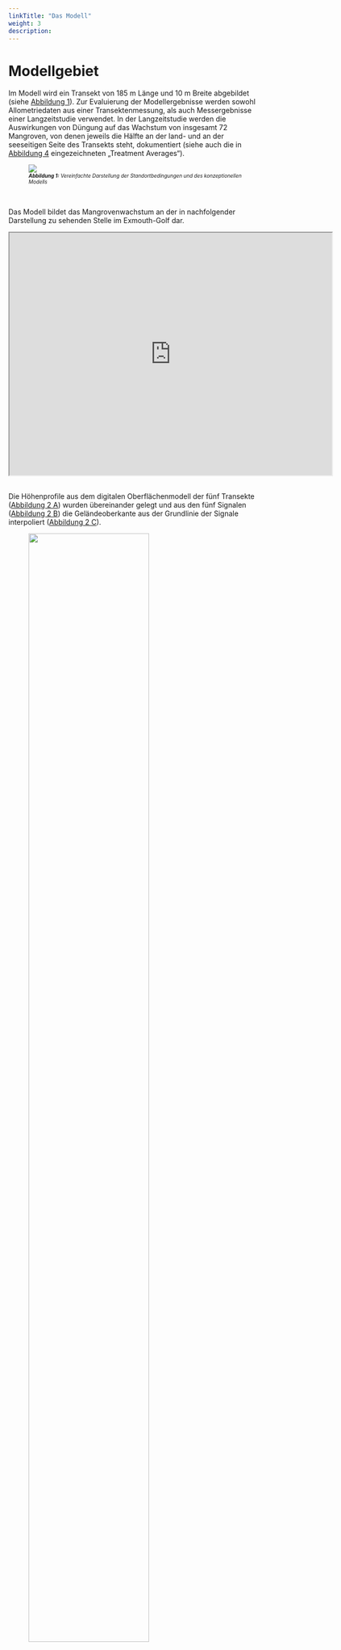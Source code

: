 ```yaml
---
linkTitle: "Das Modell"
weight: 3
description:
---
```


<head>
<style type="text/css">
<!--
#vis {
  border: 1px solid black;
}
#Rahmen {
        border-width: 0.1em; 
        border-style: solid;
        text-align:right;
}
-->
</style>
</head>





# Modellgebiet

Im Modell wird ein Transekt von 185 m Länge und 10 m Breite abgebildet (siehe <a href="/de/docs/beispielmodell_exmouth_gulf/ergebnisse/#Abbildung_1">Abbildung 1</a>).
Zur Evaluierung der Modellergebnisse werden sowohl Allometriedaten aus einer Transektenmessung, als auch Messergebnisse einer Langzeitstudie verwendet. In der Langzeitstudie werden die Auswirkungen von Düngung auf das Wachstum von insgesamt 72 Mangroven, von denen jeweils die Hälfte an der land- und an der seeseitigen Seite des Transekts steht, dokumentiert (siehe auch die in <a href="/de/docs/beispielmodell_exmouth_gulf/ergebnisse/#Abbildung_4">Abbildung 4</a> eingezeichneten &bdquo;Treatment Averages&ldquo;).

<figure>
<a name="Abbildung_1"></a>
<img src="/pictures/exmouth_gulf/Transect_Sketch.png">
<figcaption><font size = "1"><i><b>Abbildung 1:</b> Vereinfachte Darstellung der Standortbedingungen und des konzeptionellen Modells</i></font></figcaption>
</figure><br>

Das Modell bildet das Mangrovenwachstum an der in nachfolgender Darstellung zu sehenden Stelle im Exmouth-Golf dar.

<iframe src="https://www.google.com/maps/d/embed?mid=1EiX5yyZGJgVSu7pueUi5_jK160ndg0tG" width="640" height="480"></iframe>

<br>
<br>

Die Höhenprofile aus dem digitalen Oberflächenmodell der fünf Transekte (<a href="/de/docs/beispielmodell_exmouth_gulf/ergebnisse/#Abbildung_2">Abbildung 2 A</a>) wurden übereinander gelegt und aus den fünf Signalen (<a href="/de/docs/beispielmodell_exmouth_gulf/ergebnisse/#Abbildung_2">Abbildung 2 B</a>) die Geländeoberkante aus der Grundlinie der Signale interpoliert (<a href="/de/docs/beispielmodell_exmouth_gulf/ergebnisse/#Abbildung_2">Abbildung 2 C</a>).

<figure>
<a name="Abbildung_2"></a>
<img src="/pictures/exmouth_gulf/dem.png" style="width:75%">
<figcaption><font size = "1"><i><b>Abbildung 2:</b> Geländehöhen entland der Transekte</i></font></figcaption>
</figure><br>

# Modellierung

MARKER Formatierungsproblematik schwer zu beheben, da Vorschau aktuell gar nicht mehr funktioniert und lokal alles normal aussieht MARKER

## Modellvarianten

Das Mangrovenwachstum wurde mit Hilfe von drei verschiedenen Modellen simuliert (siehe auch <a href="/de/docs/beispielmodell_exmouth_gulf/ergebnisse/#Tabelle_1">Tabelle 1</a>). 

Im Modell &bdquo;<b>Model Without Feedback</b>&ldquo; werden die dynamischen Veränderungen der abiotischen Einflüsse (Gezeiten, Grundwasserneubildung und Salzgehalt des Meerwassers) über entsprechende Randbedingungen berücksichtigt. Der Einfluss der Pflanzenwasserentnahme auf den Salzgehalt des Porenwassers wurde nicht abgebildet.

Das Modell &bdquo;<b>Model Without Tide</b>&ldquo; berücksichtigt die Auswirkungen der Pflanzenwasserentnahme auf den Salzgehalt des Porenwassers und alle abiotischen Einflüsse des ersten Modells&nbsp;&ndash; mit Außnahme der Gezeiten.

Die dritte Modellvariante &bdquo;<b>Full Model</b>&ldquo; bildet schließlich sowohl die Dynamik der Gezeiten als auch die Kopplung der Pflanzenwasserentnahme und des Porenwassers ab.

Nachfolgende <a href="/de/docs/beispielmodell_exmouth_gulf/ergebnisse/#Tabelle_1">Tabelle 1</a> fasst die Spezifikationen der drei Modellvarianten zusammen.

<figure>
<figcaption align="top"><font size = "1"><i><b>Tabelle 1:</b> Modellvarianten</i></font></figcaption>
<a name="Tabelle_1"></a>
<table border="1" rules="all" width="100%">
 <tr>
  <td  width="27%" style="text-align: center; vertical-align: middle;" style="display:none;">
  </td>
  <td width="23%" style="text-align: center; vertical-align: middle;">
   Gezeiten
  </td>
  <td width="26%" style="text-align: center; vertical-align: middle;">
   Kopplung Pflanzenwasserhaushalt und Porenwasser
  </td>
  <td width="23%" style="text-align: center; vertical-align: middle;">
   Sonstige abiotische Faktoren
  </td>
 </tr>
 <tr>
  <td width="27%" style="text-align: center; vertical-align: middle;">
   Model Without Feedback
  </td>
  <td width="23%" style="text-align: center; vertical-align: middle;">
    <font color="green" size="5"> <b> &#10004; </b> </font>
  </td>
  <td width="26%" style="text-align: center; vertical-align: middle;">
    <font color="red" size="5"> <b> &#10008; </b> </font>
  </td>
  <td width="23%" style="text-align: center; vertical-align: middle;">
    <font color="green" size="5"> <b> &#10004; </b> </font>
  </td>
 </tr>
 <tr>
  <td width="27%" style="text-align: center; vertical-align: middle;">
   Model Without Tide
  </td>
  <td width="23%" style="text-align: center; vertical-align: middle;">
    <font color="red" size="5"> <b> &#10008; </b> </font>
  </td>
  <td width="26%" style="text-align: center; vertical-align: middle;">
    <font color="green" size="5"> <b> &#10004; </b> </font>
  </td>
  <td width="23%" style="text-align: center; vertical-align: middle;">
    <font color="green" size="5"> <b> &#10004; </b> </font>
 </tr>
 <tr>
  <td width="27%" style="text-align: center; vertical-align: middle;">
   Full Model
  </td>
  <td width="23%" style="text-align: center; vertical-align: middle;">
    <font color="green" size="5"> <b> &#10004; </b> </font>
  </td>
  <td width="26%" style="text-align: center; vertical-align: middle;">
    <font color="green" size="5"> <b> &#10004; </b> </font>
  </td>
  <td width="23%" style="text-align: center; vertical-align: middle;">
    <font color="green" size="5"> <b> &#10004; </b> </font>
  </td>
 </tr>
</table>
</figure>
<br>

## Diskretisierung 

### Grundwassermodell

Das Grundwassermodell bildet den Untergrund mit einem Gitter der Ausmaße 10&nbsp;m&nbsp;x&nbsp;230&nbsp;m&nbsp;x&nbsp;3&nbsp;m auf fünf FEM-Layern mit insgesamt 5880 Zellen ab. Nachfolgende <a href="/de/docs/beispielmodell_exmouth_gulf/ergebnisse/#Abbildung_2">Abbildung 2</a> zeigt die räumliche Diskretisierung aus seeseitiger Perspektive.

<figure>
<a name="Abbildung_2"></a>
<img src="/pictures/exmouth_gulf/dis.png">
<figcaption><font size = "1"><i><b>Abbildung 2:</b> Räumliche Diskretisierung des Grundwassermodells</i></font></figcaption>
</figure><p>

Die Mangroven entnehmen dem Untergrund Bodenwasser aus einer Tiefe von 40&nbsp;cm bis 80&nbsp;cm unter der Geländeoberkante. <a href="/de/docs/beispielmodell_exmouth_gulf/ergebnisse/#Abbildung_3">Abbildung 3</a> zeigt das Modellgebiet (Grau) und den Bereich der Wasserentnahme durch die Mangroven (Blau). Zu beachten ist die 50-fache Skalierung in Z-Richtung. 

<figure>
<a name="Abbildung_3"></a>
<img src="/pictures/exmouth_gulf/model_area_legend.png">
<figcaption><font size = "1"><i><b>Abbildung 3:</b> Bereich der Wasserentnahme durch Mangroven</i></font></figcaption>
</figure><p>

Zeitlich diskretisiert wird das Grundwassermodell mit einer Zeitschrittlänge von einer Stunde. Der Tidenhub als dynamische Randbedingung wird mit der Zeitreihe der Jahre 1991 bis 1993, die über die gesamte Modelllaufzeit immer wieder wiederholt wird, abgebildet.

### Baumwachstumsmodell

Da jede Mangrove als einzelnes Individuum abgebildet wird findet eine räumliche Diskretisierung im eigentlichen Sinne nicht statt. Zeitlich wird das Baumwachstumsmodell mit einer Zeitschrittlänge von einem halben Jahr (1&nbsp;a&nbsp;=&nbsp;365.25&nbsp;d) diskretisiert.

## Randbedingungen Grundwassermodell

Der Salzgehalt des Meerwassers wurde mit 50 g/kg festgelegt, das Bodenwasser am landseitigen Ende des Transsekts bekam eine Salinität von 70 g/kg zugewiesen. Durch die Transpiration der Mangroven erhöhen diese lokal den Salzgehalt im Porenwasser. Der Wasserstand wird in Form des hydrostatischen Drucks an der see- und landseitigen Kante des Modellgebiebts bestimmt. Zur Abbildung der Gezeiten wurde der seeseitige Wasserstand dabei als dynamische Randbedingung 1. Art in das Modell integriert. Als Datengrundlage dienen hier die Wasserstandsmessungen des Department of Transport der Government of Western Australia. Der landseitige Wasserstand wird über eine konstante Randbedingung 1. Art abgebildet. Die Evapotranspiration der Bäume wird durch Senken im Bereich der Wurzeln abgebildet (vgl. <a href="/de/docs/beispielmodell_exmouth_gulf/ergebnisse/#Abbildung_3">Abbildung 3</a>). Zufluss in Form von Niederschlag wird indirekt über den Salzgehalt am landseitigen Rand des Modellgebiets berücksichtigt. Die hier nicht erwähnten Modellränder werden alle als No-Flow-Randbedingungen definiert. Eine schematische Übersicht des Modellgebiets stellt auch <a href="/de/docs/beispielmodell_exmouth_gulf/ergebnisse/#Abbildung_1">Abbildung 1</a> dar.



<a name="Parametrisierung"></a>
## Parametrisierung

In den nachfolgenden Tabellen finden sich die Parametrisierungen des Untergrunds (<a href="/de/docs/beispielmodell_exmouth_gulf/ergebnisse/#Tabelle_2">Tabelle 2</a>) und der Mangroven (<a href="/de/docs/beispielmodell_exmouth_gulf/ergebnisse/#Tabelle_3">Tabelle 3</a>), globale Gewichtungsfaktoren (<a href="/de/docs/beispielmodell_exmouth_gulf/ergebnisse/#Tabelle_4">Tabelle 4</a>) sowie die Anfangswerte der Geoemtrieen der Mangrovensetzlinge (<a href="/de/docs/beispielmodell_exmouth_gulf/ergebnisse/#Tabelle_5">Tabelle 5</a>).

### Untergrund

<table>
<tablecaption align="top"><font size = "1"><i><b>Tabelle 2:</b> Parametrisierung des Untergrunds</i></font></tablecaption>
<a name="Tabelle_2"></a>
<thead>
<tr class="header">
<th style="text-align: left;">Symbol</th>
<th style="text-align: left;">Parametername</th>
<th style="text-align: left;">Wert</th>
</tr>
</thead>
<tbody>
<tr class="odd">
<td style="text-align: left;"><span class="math inline"><em>D</em><sub><em>m</em></sub></span></td>
<td style="text-align: left;">molekularer Diffusionskoeffizient</td>
<td style="text-align: left;">1 × 10<sup>-9</sup> m<sup>2</sup>/s</td>
</tr>
<tr class="even">
<td style="text-align: left;"><span class="math inline"><em>β</em><sub><em>T</em></sub></span></td>
<td style="text-align: left;">transversale Dispersivität</td>
<td style="text-align: left;">0.5 m</td>
</tr>
<tr class="odd">
<td style="text-align: left;"><span class="math inline"><em>β</em><sub><em>L</em></sub></span></td>
<td style="text-align: left;">longitudinale Dispersivität</td>
<td style="text-align: left;">1 m</td>
</tr>
<tr class="even">
<td style="text-align: left;"><span class="math inline"><em>ρ</em></span></td>
<td style="text-align: left;">Dichte von Wasser</td>
<td style="text-align: left;">1 × 10<sup>3</sup> kg/m<sup>3</sup></td>
</tr>
<tr class="odd">
<td style="text-align: left;"><span class="math inline"><em>μ</em></span></td>
<td style="text-align: left;">dynamische Viskosität</td>
<td style="text-align: left;">1 × 10<sup>-3</sup> Pas</td>
</tr>
<tr class="even">
<td style="text-align: left;"><span class="math inline"><em>κ</em></span></td>
<td style="text-align: left;">intrinsische Permeabilität</td>
<td style="text-align: left;">5 × 10<sup>-11</sup> m<sup>2</sup></td>
</tr>
<tr class="odd">
<td style="text-align: left;"><span class="math inline"><em>Φ</em></span></td>
<td style="text-align: left;">Porosität des Untergrunds</td>
<td style="text-align: left;"><span class="math inline">0.5</span></td>
</tr>
</tbody>
</table>

### Botanik

#### Wasserhaushalt der Mangroven

<table>
<tablecaption align="top"><font size = "1"><i><b>Tabelle 3:</b> Parametrisierung der biotischen Faktoren</i></font></tablecaption>
<a name="Tabelle_3"></a>
<thead>
<tr class="header">
<th width="10%" style="text-align: left;">Symbol</th>
<th width="40%" style="text-align: left;">Parametername</th>
<th width="25%" style="text-align: left;">Avicennia marina</th>
<th width="25%" style="text-align: left;">Rhizophora mangle </th>
</tr>
</thead>
<tbody>
<tr class="odd">
<td style="text-align: left;"><span class="math inline"><em>D</em><sub><em>m</em></sub></span></td>
<td style="text-align: left;">Wasserpotential der Mangroven</td>
<td style="text-align: left;">-8.15 × 10<sup>6</sup> kg/s<sup>2</sup>/m</td>
<td style="text-align: left;">-6.45 × 10<sup>6</sup> kg/s<sup>2</sup>/m</td>
</tr>
<tr class="even">
<td style="text-align: left;"><span class="math inline"><em>k</em><sub><em>f</em></sub></span></td>
<td style="text-align: left;">Xylem-Leitfähigkeit</td>
<td style="text-align: left;">1.04 × 10<sup>-10</sup> kg/s/m<sup>2</sup></td>
<td style="text-align: left;">3.12 × 10<sup>-10</sup> kg/s/m<sup>2</sup></td>
</tr>
<tr class="odd">
<td style="text-align: left;"><span class="math inline"><em>L</em><sub><em>p</em></sub> ⋅ <em>k</em><sub><em>g</em><em>e</em><em>o</em></sub></span></td>
<td style="text-align: left;">Feine Wurzelpermeabilität  ⋅  Skalierungsfaktor</td>
<td style="text-align: left;">1.32 × 10<sup>-11</sup> kg/s/m<sup>4</sup></td>
<td style="text-align: left;">1.32 × 10<sup>-11</sup> kg/s/m<sup>4</sup></td>
</tr>
<tr class="even">
<td style="text-align: left;"><span class="math inline"><em>k</em><sub><em>m</em></sub></span></td>
<td style="text-align: left;">Maintenance cost per biomass MARKER: Übersetzung</td>
<td style="text-align: left;">1.4 × 10<sup>-6</sup> kg/s/m<sup>3</sup></td>
<td style="text-align: left;">1.4 × 10<sup>-6</sup> kg/s/m<sup>3</sup></td>
</tr>
<tr class="odd">
<td style="text-align: left;"><span class="math inline"><em>k</em><sub><em>g</em><em>r</em><em>o</em><em>w</em><em>t</em><em>h</em></sub></span></td>
<td style="text-align: left;">Skalierungsfaktor der Wachstumsgeschwindigkeit</td>
<td style="text-align: left;">3.5 × 10<sup>-3</sup></td>
<td style="text-align: left;">3.5 × 10<sup>-3</sup></td>
</tr>
</tbody>
</table>

#### Globale Gewichtungsfaktoren

<table>
<tablecaption align="top"><font size = "1"><i><b>Tabelle 4:</b> Globale Gewichtungsfaktoren</i></font></tablecaption>
<a name="Tabelle_4"></a>
<thead>
<tr class="header">
<th width="10%" style="text-align: left;">Symbol</th>
<th width="40%" style="text-align: left;">Gewichtungsfaktor</th>
<th width="25%" style="text-align: left;">Avicennia marina</th>
<th width="25%" style="text-align: left;">Rhizophora mangle </th>
</tr>
</thead>
<tbody>
<tr class="odd">
<td style="text-align: left;"><span class="math inline"><em>C</em><sub><em>S</em></sub></span></td>
<td style="text-align: left;">Sonnenstrahlung</td>
<td style="text-align: left;">5 × 10<sup>-8</sup> kg/s/m<sup>2</sup></td>
<td style="text-align: left;">5 × 10<sup>-8</sup> kg/s/m<sup>2</sup></td>
</tr>
<tr class="even">
<td style="text-align: left;"><span class="math inline"><em>σ</em></span></td>
<td style="text-align: left;">erste Steigung der Sigmoidfunktion</td>
<td style="text-align: left;">1.5 × 10<sup>-2</sup> </td>
<td style="text-align: left;">1.5 × 10<sup>-2</sup> </td>
</tr>
<tr class="odd">
<td style="text-align: left;"><span class="math inline"><em>σ</em><sub><em>h</em></sub></span></td>
<td style="text-align: left;">zweite Steigung der Sigmoidfunktion</td>
<td style="text-align: left;">5 × 10<sup>-2</td>
<td style="text-align: left;">5 × 10<sup>-2</td>
</tr>
<tr class="even">
<td style="text-align: left;"><span class="math inline"><em>ω</em><sub><em>h</em></sub></span></td>
<td style="text-align: left;">Skalierungsfaktor für Baumhöhenwachstum</td>
<td style="text-align: left;">0.12</td>
<td style="text-align: left;">0.12</td>
</tr>
</tr>
</tbody>
</table>

#### Anfangswerte der geometrischen Kennwerte für Mangrovensetzlinge

<table>
<tablecaption align="top"><font size = "1"><i><b>Tabelle 5:</b> Anfangswerte der geometischen Kennwerte der Mangrovensetzlinge</i></font></tablecaption>
<a name="Tabelle_5"></a>
<thead>
<tr class="header">
<th width="10%" style="text-align: left;">Symbol</th>
<th width="40%" style="text-align: left;">Geometrische Abmessung</th>
<th width="25%" style="text-align: left;">Avicennia marina</th>
<th width="25%" style="text-align: left;">Rhizophora mangle </th>
</tr>
</thead>
<tbody>
<tr class="odd">
<td style="text-align: left;"><span class="math inline"><em>r</em><sub><em>R</em></sub></span></td>
<td style="text-align: left;">Wurzelradius</td>
<td style="text-align: left;">0.25 m</td>
<td style="text-align: left;">0.25 m</td>
</tr>
<tr class="even">
<td style="text-align: left;"><span class="math inline"><em>r</em><sub><em>C</em></sub></span></td>
<td style="text-align: left;">Kronenradius</td>
<td style="text-align: left;">0.3 m</td>
<td style="text-align: left;">0.3 m</td>
</tr>
<tr class="odd">
<td style="text-align: left;"><span class="math inline"><em>r</em><sub><em>S</em></sub></span></td>
<td style="text-align: left;">Stammradius</td>
<td style="text-align: left;">0.01 m</td>
<td style="text-align: left;">0.01 m</td>
</tr>
<tr class="even">
<td style="text-align: left;"><span class="math inline"><em>h</em><sub><em>S</em></sub></span></td>
<td style="text-align: left;">Stammhöhe</td>
<td style="text-align: left;">0.015 m</td>
<td style="text-align: left;">0.015 m</td>
</tr>
</tbody>
</table>


<!--english version

<table>
<thead>
<tr class="header">
<th style="text-align: left;">Symbol</th>
<th style="text-align: left;">Species parameter</th>
<th style="text-align: left;">Value</th>
</tr>
</thead>
<tbody>
<tr class="odd">
<td style="text-align: left;"><span class="math inline"><em>D</em><sub><em>m</em></sub></span></td>
<td style="text-align: left;">Leaf water potential</td>
<td style="text-align: left;">8.15 × 10<sup>6</sup> kg/s<sup>2</sup>/m</td>
</tr>
<tr class="even">
<td style="text-align: left;"><span class="math inline"><em>k</em><sub><em>f</em></sub></span></td>
<td style="text-align: left;">Xylem conductivity</td>
<td style="text-align: left;">1.04e-10 kg/s/m<sup>2</sup></td>
</tr>
<tr class="odd">
<td style="text-align: left;"><span class="math inline"><em>L</em><sub><em>p</em></sub> ⋅ <em>k</em><sub><em>g</em><em>e</em><em>o</em></sub></span></td>
<td style="text-align: left;">Fine root permeability <span class="math inline">⋅</span> scaling factor</td>
<td style="text-align: left;">1.32e-11 kg/s/m<sup>4</sup></td>
</tr>
<tr class="even">
<td style="text-align: left;"><span class="math inline"><em>k</em><sub><em>m</em></sub></span></td>
<td style="text-align: left;">Maintenance cost per biomass</td>
<td style="text-align: left;">1.4e-6 kg/s/m<sup>3</sup></td>
</tr>
<tr class="odd">
<td style="text-align: left;"><span class="math inline"><em>k</em><sub><em>g</em><em>r</em><em>o</em><em>w</em><em>t</em><em>h</em></sub></span></td>
<td style="text-align: left;">Growth speed scaling</td>
<td style="text-align: left;">2.5e-3</td>
</tr>
<tr class="even">
<td style="text-align: left;"></td>
<td style="text-align: left;"></td>
<td style="text-align: left;"></td>
</tr>
<tr class="odd">
<td style="text-align: left;">Symbol</td>
<td style="text-align: left;">Global weighting factor</td>
<td style="text-align: left;">Value</td>
</tr>
<tr class="even">
<td style="text-align: left;"><span class="math inline"><em>C</em><sub><em>S</em></sub></span></td>
<td style="text-align: left;">Solar resource inputs</td>
<td style="text-align: left;">5e-8 kg/s/m<sup>2</sup></td>
</tr>
<tr class="odd">
<td style="text-align: left;"><span class="math inline"><em>σ</em></span></td>
<td style="text-align: left;">First sigmoidal slope</td>
<td style="text-align: left;">1.5e-2</td>
</tr>
<tr class="even">
<td style="text-align: left;"><span class="math inline"><em>σ</em><sub><em>h</em></sub></span></td>
<td style="text-align: left;">Second sigmoidal slope</td>
<td style="text-align: left;">5e-2</td>
</tr>
<tr class="odd">
<td style="text-align: left;"><span class="math inline"><em>ω</em><sub><em>h</em></sub></span></td>
<td style="text-align: left;">Heigth growth scaling factor</td>
<td style="text-align: left;">0.5</td>
</tr>
<tr class="even">
<td style="text-align: left;"></td>
<td style="text-align: left;"></td>
<td style="text-align: left;"></td>
</tr>
<tr class="odd">
<td style="text-align: left;">Symbol</td>
<td style="text-align: left;">Geometric measure</td>
<td style="text-align: left;">Value</td>
</tr>
<tr class="even">
<td style="text-align: left;"><span class="math inline"><em>r</em><sub><em>R</em></sub></span></td>
<td style="text-align: left;">Root radius</td>
<td style="text-align: left;">0.26 m</td>
</tr>
<tr class="odd">
<td style="text-align: left;"><span class="math inline"><em>r</em><sub><em>C</em></sub></span></td>
<td style="text-align: left;">Crown radius</td>
<td style="text-align: left;">0.2 m</td>
</tr>
<tr class="even">
<td style="text-align: left;"><span class="math inline"><em>r</em><sub><em>S</em></sub></span></td>
<td style="text-align: left;">Stem radius</td>
<td style="text-align: left;">0.005 m</td>
</tr>
<tr class="odd">
<td style="text-align: left;"><span class="math inline"><em>h</em><sub><em>R</em></sub></span></td>
<td style="text-align: left;">Root depth</td>
<td style="text-align: left;">0.004 m</td>
</tr>
<tr class="even">
<td style="text-align: left;"><span class="math inline"><em>h</em><sub><em>C</em></sub></span></td>
<td style="text-align: left;">Crown depth</td>
<td style="text-align: left;">0.004 m</td>
</tr>
<tr class="odd">
<td style="text-align: left;"><span class="math inline"><em>h</em><sub><em>S</em></sub></span></td>
<td style="text-align: left;">Stem heigth</td>
<td style="text-align: left;">0.015 m</td>
</tr>
</tbody>
</table>

-->

# Ressourcenkonkurrenz

Um die Mangroven im Modellgebiet abzubilden, bedarf es der Herstellung einer stabilen Population, also dem Erreichen von quasi-stationären Verhältnissen. Hierzu werden zunächst 30 Mangroven zufällig im Modellgebiet als Setzlinge positioniert. In jedem Zeitschritt (Länge: halbes Jahr) kommen nun 30 neue Mangroven hinzu, die ebenfalls zufällig im Modellgebiet positioniert werden. Aufgrund des wettbewerbsbasierten Baumwachstumsmodells sterben diese neuen Mangroven mehr oder weniger schnell wieder ab. So ist die Wahrscheinlichkeit, dass eine junge Mangrove im Einzugsgebiet einer bereits älteren sehr schnell wieder stirbt sehr hoch. Ursächlich hierfür ist die überirdische Konkurenz betreffend vor allem das fehlende Sonnenlicht. Durch die Aufkonzentrierung des Salzgehalts, bedingt durch die Entnahme von Frischwasser der anderen Mangroven, entstehen im Porenwasser Salzfahnen. Diese sorgen für schlechtere Wachstumsbedingungen der sich im Abstrom befindenden (jungen) Mangroven. Unterschiedliche Mangrovenarten haben eine jeweils höhere oder niedrigere Toleranz gegenüber hohen Salzkonzentrationen. In dieser Arbeit wurden in diesem Zusammenhang die beiden Arten Avicennia marina (&bdquo;<a href="https://www.biologie-seite.de/Biologie/Avicennia_marina">graue Mangrove</a>&ldquo;) und Rhizophora mangle (&bdquo;<a href="https://www.biologie-seite.de/Biologie/Rote_Mangrove">rote Mangrove</a>&ldquo;) genauer betrachtet.


# Ergebnisse

In dieser Arbeit wurden mit Hilfe des MANGA-Modells zwei Prozesse genauer betrachtet. Zum einen sollte die Entwicklung der typischen Strukturen in Mangrovenwäldern abgebildet werden, zum anderen sollte das Wachstumsverhalten der beiden Mangrovenarten unter verschiedenen Umweltbedingungen Untersucht werden. Im nachfolgenden werden die Ergebnisse des Projekts kurz zusammengefasst.

## Waldstruktur

Nachfolgende Visualisierung zeigt die dynamische Entwicklung der Mangrovenpopulation im Modellgebiet und die Entwicklung der Biomasse. Gut nachvollziehbar ist hier bereits in den ersten 100 Zeitschritten die immer stabiler werdende Mangrovenpopulation. Es bilden sich relativ schnell Bereiche über die X-Länge des Transsekts aus, in denen große und somit Mangroven die sehr alt werden wachsen, und solche, in denen junge Mangroven schnell wieder sterben. Dadurch, dass in jedem Zeitschritt 30 neue Mangroven als Setzlinge in das Modell hinzukommen und die Nährstoffkonkurenz anfangs sehr gering ist, wächst die Biomasse im Modell zunächst sehr stark an. Mit steigender Anzahl an Mangroven im Modellgebiet wird die Konkurenz zwischen den einzelnen Bäumen immer größer. Nach dem globalen Maximum der Biomasse fällt diese durch für einige Mangroven immer schlechter werdende Nährstoffbedingungen zunächst wieder leicht ab. Nach einer gewissen Zeit stellt sich dann ein quasi-stationärer Zustand der Mangrovenpopulation ein. 


<figure id="vis">
<a name="Visualisierung_1"></a>
<form oninput="x.value=parseInt(a.value)" id="slider" >
<script type="text/javascript">
 /*<![CDATA[*/
  document.getElementById("slider").addEventListener("input", aktualisiere);
   function aktualisiere() {
	  var TS = (document.querySelector("output[name=x]")) ;
	  var a = '/pictures/exmouth_gulf/TS/ts_'+TS.value+'.png' ;
          document.getElementById("abb").setAttribute('src', a) ;
}
/*]]>*/
</script>
<img src='/pictures/exmouth_gulf/TS/ts_0.png' id="abb">
</br>
</br>
<p align="left">
<font size = "6">&nbsp;  Zeitschritt:&nbsp;&nbsp;&nbsp;&nbsp; </font>
  <input type="range" id="a" min="0" max="1650" step="50"> &nbsp;
<font size = "6">  <output name="x" for="a">0</output> </font>&nbsp;&nbsp;
</p>
</figure>
<figcaption><font size = "1"><i><b>Visualisierung 1:</b> Dynamische Entwicklung der Mangrovenpopulation über die Modellierungszeit</i></font></figcaption>
<p>


Im nachfolgenden Video wurde das Modellgebiet in zehn Sektoren unterteilt. Dargestellt wird die dynamische Entwicklung der Mangrovenpopulation und der Salzkonzentration im Bodenwasser sowie die Biomasse der Mangroven in den einzelnen Sektoren. Im Vergleich zur vorhergehenden Visualisierung ist in diesem Video eine Hauptursache der Ausbildung der typischen Waldstruktur zu erkennen, nämlich die Aufkonzentrierung des Salzgehalts im Bodenwasser durch Transpirationsprozesse der Mangroven im mittleren Modellbereich. Die hohe Korrelation zwischen Salzkonzentration und Biomasse in den einzelnen Sektoren ist bereits ab einer Modelllaufzeit von 40 Jahren zu erkennen. Bereits ab 100 Jahren ist die sich ausbildende, für Mangrovenwälder typische, Struktur erkennbar.

<br>

<figure>
<iframe src="https://player.vimeo.com/video/481362688" width="640" height="360" frameborder="1" allow="autoplay; fullscreen" allowfullscreen></iframe>
<figcaption><font size = "1"><i><b>Video 1:</b> Dynamische Entwicklung der Mangrovenpopulation und Salzkonzentration im Bodenwasser über die Modellierungszeit</i></font></figcaption>
</figure>

<br>

Die Ergebnisse des &bdquo;<b>Full Models</b>&ldquo; stimmen mit den gemessenen Felddaten qualitativ überein (<a href="/de/docs/beispielmodell_exmouth_gulf/ergebnisse/#Abbildung_4">Abbildung 4</a>). Dies trifft sowohl auf das Baumhöhenprofil (<a href="/de/docs/beispielmodell_exmouth_gulf/ergebnisse/#Abbildung_4">Abbildung 4 A</a>) als auch auf das Profil des Salzgehalts des Porenwassers (<a href="/de/docs/beispielmodell_exmouth_gulf/ergebnisse/#Abbildung_4">Abbildung 4 B</a>) in dem untersuchten Transekt zu. Insbesondere die Variation des Porenwassersalzgehalts konnte gut abgebildet werden (<a href="/de/docs/beispielmodell_exmouth_gulf/ergebnisse/#Abbildung_4">Abbildung 4 A</a>). Das Bestimmtheitsmaß der Bravais-Pearson-Korellation beträgt für die Baumhöhe R²&nbsp;=&nbsp;0,64 und für die Salinität des Porenwassers R²&nbsp;=&nbsp;0,88. Ein Vergleich der Ergebnisse des &bdquo;<b>Full Models</b>&ldquo; mit den Ergebnissen der beiden Modellvarianten &bdquo;<b>Model Without Feedback</b>&ldquo; und &bdquo;<b>Model Without Tide</b>&ldquo; zeigt eine deutlich schlechtere Wiedergabe der gemessenen Felddaten durch die beiden einfacheren Modelle (<a href="/de/docs/beispielmodell_exmouth_gulf/ergebnisse/#Abbildung_4">Abbildung 4 C und 4 D</a>). 

<figure>
<a name="Abbildung_4"></a>
<img src="/pictures/exmouth_gulf/Figure_3.png">
<figcaption><font size = "1"><i><b>Abbildung 4:</b> Simulierte und gemessene Baumhöhen des Mangrovenbestands und Porenwassersalinität</i></font></figcaption>
</figure><p>

Die in der <a href="/de/docs/beispielmodell_exmouth_gulf/ergebnisse/#Abbildung_4">Abbildung 4</a> eingezeichneten &bdquo;Treatment Averages&ldquo; sind zwei Bereiche, in denen schon seit längerer Zeit die dort wachsenden Mangroven genauer untersucht werden. Ein Vergleich der Ergebnisse dieser Beobachtungen mit den Ergebnissen der Modellierung zeigt ebenfalls eine hohe Übereinstimmung.

Um die Auswirkungen der Berücksichtung der zeitlichen Dynamik der Gezeiten und der Pflanzenwasserentnahme auf den Salzgehalt im Porenwasser zu untersuchen, wurde diese mit folgender Formel normiert:

<figure>
<div align="center">
<img src="/pictures/exmouth_gulf/formel.png" width="50%">
</div>
</figure><p>

Diese relativen Auswirkungen sind in nachfolgender <a href="/de/docs/beispielmodell_exmouth_gulf/ergebnisse/#Abbildung_5">Abbildung 5</a> für die Baumhöhe und den Porenwassersalzgehalt abgebildet. Ein Wert von Null würde bedeuten, dass sich die Ergebnisse zwischen Full Model und dem jeweiligen vereinfachtem Modelltyp nicht unterscheiden. Je größer der Wert wird, umso höher ist die Abweichung.

<figure>
<a name="Abbildung_5"></a>
<img src="/pictures/exmouth_gulf/Figure_3_2.png">
<figcaption><font size = "1"><i><b>Abbildung 5:</b> Relative Auswirkung der Nichtberücksichtigung des Tidenhubs ("Model Wihtout Tide") und der Pflanzenwasserentnahme ("Model Without Feedback")</i></font></figcaption>
</figure><p>

Aufgrund der größeren Auswirkungen des Tidenhubs im seenahen Bereich kann das Modell &bdquo;<b>Without Tide</b>&ldquo; sowohl die Bäumhöhen als auch den Porenwassersalzgehalt hier nur mit relativ großer Abweichung im Vergleich zum &bdquo;<b>Full Model</b>&ldquo; abbilden. Je weiter man sich aber in Richtung Festland bewegt, desto geringer werden die Wasserstandsschwankungen aufgrund der Gezeiten. Die Baumhöhen und Salzgehalte können in diesem Bereich (x > 75 m) mit geringeren relativen Abweichungen zum &bdquo;<b>Full Model</b>&ldquo; abgebildet werden.

Das Modell &bdquo;<b>Without Feedback</b>&ldquo; hat insbesondere im mittleren bis landseitigem Bereich (60 m < x < 165 m) des Transsekts Probleme, die Wachstumshöhe der Mangroven so abzubilden, wie es das &bdquo;<b>Full Model</b>&ldquo; macht. 

## Speziendominanz

Im vorangegangenem Abschnitt wurde gezeigt, dass MANGA mit der Berücksichtigung von Salzkonzentration im Bodenwasser und des Tidenhubs in der Lage ist, die für Mangrovenwälder typischen Waldstrukturen abzubilden. Mit Hilfe der umfangreichen Parametrisierungsmöglichkeiten des Baumwachstumsmodells (siehe hierzu auch den Abschnitt <a href="/de/docs/beispielmodell_exmouth_gulf/ergebnisse/#Parametrisierung">Parametrisierung</a>) kann mit MANGA auch das Wachstum einzelner bestimmter Individuenarten untersucht werden. Verschiedene Mangrovenarten zum Beispiel weisen verschiedene Toleranzen gegenüber zu hohen Salzgehalten auf. In diesem Projekt wurde das Wachstumsverhalten der beiden Arten Avicennia marina (&bdquo;<a href="https://www.biologie-seite.de/Biologie/Avicennia_marina">graue Mangrove</a>&ldquo;) und Rhizophora mangle (&bdquo;<a href="https://www.biologie-seite.de/Biologie/Rote_Mangrove">rote Mangrove</a>&ldquo;) genauer betrachtet.

<a href="/de/docs/beispielmodell_exmouth_gulf/ergebnisse/#Abbildung_6">Abbildung 6</a> zeigt die Speziendominanz dieser beiden Mangrovenarten bei unterschiedlichen Salzkonzentration (siehe <a href="/de/docs/beispielmodell_exmouth_gulf/ergebnisse/#Tabelle_6">Tabelle 6</a>) im Bodenwasser. Die verschiedenen in der Abbildung dargestellten Setups unterscheiden sich nur hinsichtlich der Randbedingungen der seeseitigen und landseitigen Salzkonzentrationen des Bodenwassers. Für die Betrachtung der Speziendominanz im Modellgebiet wir die Speziendominanz d eingeführt und wie folgt definiert:

<figure style="width:75%">
<div align="center">
<img src="/pictures/exmouth_gulf/formel_normierung_speziendominanz_2.jpg" style="width:70%">
</div>
</figure><p>

V<sub>i</sub>(x,t) stehen hierbei für das Volumen der im betrachteten Zeitschritt (t) und X-Koordinatenabschnitt (x) vorhandenen Mangrovenarten Rhizophora mangle (V<sub>Rhi</sub>(x,t)) und Avicennia marina (V<sub>Avi</sub>(x,t)).

<table>
<tablecaption align="top"><font size = "1"><i><b>Tabelle 6:</b> Setupkonfiguration</i></font></tablecaption>
<a name="Tabelle_6"></a>
            <tr>
                <th>Setup</th>
                <td style="text-align: center;">A</td>
		<td style="text-align: center;">B</td>
		<td style="text-align: center;">C</td>
                <td style="text-align: center;">D</td>
		<td style="text-align: center;">E</td>
		<td style="text-align: center;">F</td>
            </tr>
            <tr>
                <th>seeseitige Salinität [g/kg]</th>
                <td>15</td>
		<td>15</td>
		<td>25</td>
                <td>50</td>
		<td>50</td>
		<td>35</td>
            </tr>
            <tr>
                <th>landseitige Salinität [g/kg]</th>
                <td>25</td>
		<td>40</td>
		<td>55</td>
                <td>60</td>
		<td>45</td>
		<td>35</td>
            </tr>
</table>
<br>

<figure>
<a name="Abbildung_6"></a>
<img src="/pictures/exmouth_gulf/Spezien_1.png" style="width:75%">
<figcaption><font size = "1"><i><b>Abbildung 6:</b> Zusammenhang zwischen Salinität des Bodenwassers und Speziendominanz </i></font></figcaption>
</figure><p>

Dabei zeigen die <a href="/de/docs/beispielmodell_exmouth_gulf/ergebnisse/#Abbildung_6">Abb. 6A bis 6D</a> einen zunächst bedingt durch sowohl seeseitige sowie landseitige niedrigen Salzkonzentrationen monospezifischen Rhizophora-Wald (<a href="/de/docs/beispielmodell_exmouth_gulf/ergebnisse/#Abbildung_6">Abb. 6A</a>). Mit steigender Salinität stellt sich ein Mischwald aus beiden Arten ein (<a href="/de/docs/beispielmodell_exmouth_gulf/ergebnisse/#Abbildung_6">Abb. 6B und 6C</a>). <a href="/de/docs/beispielmodell_exmouth_gulf/ergebnisse/#Abbildung_6">Abb. 6D</a> bildet dann aufgrund der hohen Salzkonzentrationen einen monospezifischen Avicennia marina Wald ab. Die beiden <a href="/de/docs/beispielmodell_exmouth_gulf/ergebnisse/#Abbildung_6">Abb. 6E und 6F</a> sind den Setup-Konfigurationen <a href="/de/docs/beispielmodell_exmouth_gulf/ergebnisse/#Abbildung_6">Abb. 6B und 6C</a> dahingehend ähnlich, dass die Werte der Salinitäten an land- bzw. seeseitiger Seite des Transsekts in etwa den jeweils anderen Wert annehmen. Auch sie bilden somit einen Mischwald aus beiden Arten ab. Diese Ergebnisse werden in folgender <a href="/de/docs/beispielmodell_exmouth_gulf/ergebnisse/#Abbildung_7">Abbildung 7</a> noch einmal auf eine andere Art dargestellt.


<figure>
<a name="Abbildung_7"></a>
<img src="/pictures/exmouth_gulf/Spezien_2.png" style="width:75%">
<figcaption><font size = "1"><i><b>Abbildung 7:</b> Speziendominanz bei unterschiedlicher Salinität</i></font></figcaption>
</figure><p>

Bei der Betrachtung der Mischwälder fällt auf, dass sich nur in einzelnen Abschnitten wirkliche Mischpopulationen einstellen. In den meisten Bereichen bildet sich eine eindeutige Dominanz einer Spezienart. Diese scharfen Übergänge zwischen den einzelnen Dominanzzonen zeigen, dass eine Koexistenz zwischen den verschiedenen Arten nur in Bereichen bestimmter Porenwassersalinitäten möglich ist. Die Lage der Grenzen und die Änderung der Speziendominanz d (Steigung der Kurve) hängen von den individuenspezifischen Parametern im Baumwachstumsmodell ab. Zu Beachten ist hier, dass der Salzgehalt im Bodenwasser auch durch die Individuenanzahl pro Fläche und die Baumhöhen beeinflusst wird. Diese beiden Kennwerte werden wiederum von eben jenen individuenspezifischen Parametern beeinflusst. Die Kopplung zwischen Pflanzenwasserhaushalt und Porenwasser beeinflusst folglich die Ausbildung der Waldstruktur maßgeblich. In den Setups die zur Ausbildung eines Mischwaldes führen entstehen entweder zwei- (siehe <a href="/de/docs/beispielmodell_exmouth_gulf/ergebnisse/#Abbildung_6">Abbildungen 6C und 6E</a>) oder dreizonige (siehe <a href="/de/docs/beispielmodell_exmouth_gulf/ergebnisse/#Abbildung_6">Abbildungen 6B und 6F</a>) Mischwälder. Die beiden Zonen an see- und landseitigem Modellrand werden dabei maßgeblich durch die Parameter der Salinität als Randbedingung definiert. In der Modellmitte kommt es durch die Transpiration der Mangroven zu einer Aufkonzentration des Porenwassersalzgehalts. Überschreitet diese einen gewissen Wert, dominiert die salzresistentere Art Avicennia marina.


Wie auch in <a href="/de/docs/beispielmodell_exmouth_gulf/ergebnisse/#Abbildung_8">Abbildung 8</a> dargestellt, stimmen die Ergebnisse der Betrachtung der Speziendominanz im Modell mit den gemessenen Felddaten in denen im Projekt betrachteten Transsekten überein.

<figure>
<a name="Abbildung_5"></a>
<img src="/pictures/exmouth_gulf/Spezien_3.png" style="width:75%">
<figcaption><font size = "1"><i><b>Abbildung 8:</b> Vergleich von Feldmessungen und Modellergebnissen</i></font></figcaption>
</figure><p>

Die Modellsoftware MANGA ist folglich in der Lage nicht nur die sich entwickelnde Struktur eines Mangrovenwaldes abzubilden, sondern auch dessen Zusammensetzung aus verschiedenen Spezien.


# Fazit

Mit Hilfe des &bdquo;<b>Full Models</b>&ldquo; konnte die für Mangrovenwälder typische Struktur abgebildet werden. Konkret konnte die Waldstruktur des Avicennia marina Monokulturwalds im betrachteten Gebiet im Exmouth-Golf in Western Australia mit den zur Verfügung stehenden Felddaten auf eine übereinstimmende Weise reproduziert werden. Die Abweichungen der Baumhöhen und des Salzgehalts des Bodenwassers zwischen Modell und gemessenen Werten lagen im Bereich der Variablität der Feldmessungen. Die gemessenen Felddaten und modellierten Werte liegen innerhalb der Variabilität der Feldbeobachtungen. MANGA ist hierzu auch ohne weitere Kalibrierung der pflanzenspezfischen Parameter in der Lage. Im &bdquo;<b>Full Model</b>&ldquo; konnten Bereiche im Modellgebiet erkenntlich gemacht werden, in denen entweder die Gezeiten oder die Vegetation die Struktureigenschaften maßgeblich beeinflusst. 

Aufgrund der Ergebnisse der Modellierung muss davon ausgegangen werden, dass eine korrekte Abbildung des Mangrovenwachstums mit MANGA nur unter Berücksichtigung des Tidenhubs und der Einflüsse der Wasserentnahme der Mangroven aus dem Untergrund möglich ist. Eine Kalibrierung der Pflanzenparameter ist hierfür nicht notwendig. Ebenfalls nicht berücksichtigt werden Heterogenitäten hydrogeologischer Eigenschaften des Untergrunds, z.B. die hydraulische Leitfähigkeit oder Porosität betreffend. 

Die durch die Pflanzenwasserentnahme verursachten Gradienten der Salzkonzentration im Bodenwasser wirken sich vor allem im landseitigen Bereich signifikant auf die Wachstumsdynamik der Mangrovenpopulation aus. Weiter lässt sich aus den Ergebnissen schließen, dass der Einfluss der Gezeiten ein Haupteinflussfaktor auf die Gradienten der Salzkonzentration im Bodenwasser ist. Dieser Einfluss ist am seeseitigen Ende des Transsekts am größten. Mit sinkender Höhe der Flut, bzw. kleinerer Überflutungsdauer, nimmt die Rückkopplung zwischen Pflanzenwasser- und Bodenwasserhaushalt dabei eine immer größere Bedeutung an.

Mit Hilfe der Sensitivtätsanalyse des Modells hinsichtlich der Speziendominanz konnte gezeigt werden, dass die Artenzusammensetzung durch die gekoppelte Betrachtung von Bodenwasserhaushalt und Pflanzenwasserentnahme über die Systemgrenze hinweg beschrieben werden kann. Durch die Variation von nur zwei Parametern (vgl. <a href="/de/docs/beispielmodell_exmouth_gulf/ergebnisse/#Tabelle_3">Tabelle 3</a>), die sich direkt auf die Wasseraufnahme der Bäume auswirken, konnten typische Zonierungsmuster in Mangroven-Mischwäldern reproduziert werden. Dies gelang auch mit nur grob geschätzten pflanzenspezifischer Parameter für eine der beiden Arten. Werden die Randbedingungen der Salzkonzentrationen an land- und seeseitiger Seite beide sehr hoch oder sehr niedrig gewählt bilden sich überwiegend Wälder aus Monokulturen aus. Wählt man einen moderaten Mittelwert der Salinitäten bilden sich Mischwälder aus beiden Arten. Diese weisen Zonen mit klarer Dominanz einer Art auf, die durch scharfe Übergänge getrennt sind. Diese Übergänge hängen dabei nachweislich vom Bodendwassersalzgehalt ab. Die Spezienzusammensetzung im Modell stimmt mit den gemessenen Felddaten überein.

# Ausblick

In der Literatur gibt es Hinweise darauf, dass sich Mangroven über die Zeit an ihre Umweltbedingungen anpassen. Eine niedrigere Salzkonzentration im Bodenwasser sorgt für eine höhere Xylemleitfähigkeit und damit einer größeren Transpiration. Gleichzeitig sorgt eine geringe Salzkonzentration im Untergrund aber auch für höhere Blattwasserpotentiale, die die Transpiration hemmen. Diese sich gegenseitig ausgleichenden Prozesse sorgen für insgesamt etwa gleichbleibende Transpirationsraten bei unterschiedlichen Salinitäten des Porenwassers. Eine genauere Betrachtung dieser Prozesse kann dabei helfen, die Fähigkeit der Mangroven ihre Physiologie an entsprechenden Standorten vorherrschende Umweltbedingungen anzupassen detailiert zu untersuchen.

Der Niederschlag wurde in diesem Projekt, wie bereits weiter oben beschrieben, nicht dynamisch und als eigener Prozess integriert, sondern über die landseitige konstante Randbedingung des Wasserstands und Salzgehalts abgebildet. Der Exmouth-Golf ist im Allgemeinen eine Region mit sehr niedrigen Jahrsniederschlagssummen. Die Variabilität der einzelnen Regenereignisse ist jedoch sehr hoch. Durch Zyklone kommt es regelmäßig zu ausgeprägten Starkregenereignissen, die einen nicht unerheblichen Anteil an der Gesamtsumme des Niederschlags ausmachen. Der Einfluss des Niederschlags auf die Mangrovenpopulation wurde indirekt durch das Setzen unterschiedlicher Werte der Randbedingung der landseitigen Porenwassersalinität untersucht. Da sich diese Randbedingung als sehr sensitive Größe gezeigt hat, folgt daraus, dass auch der Niederschlag einen Einfluss auf die Zusammensetzung der Mangrovenarten und im Allgemeinen die Ausbildung der typischen Mangrovenwaldstrukturen hat. Im Zuge des Klimawandels ist davon auszugehen, dass Starkregenereignisse bzw. Extremwettersituationen im Allgemeinen zunehmen werden und der Meeresspiegel ansteigt. Da das Modell in der Lage war, die Populationen der Realität entsprechend abzubilden, könnte es auch dafür verwendet werden die Auswirkungen des Klimawandels auf die empfindlichen Ökosysteme der Mangrovenwälder zu untersuchen. Weiter kann das Modell wichtige Hinweise bei der Untersuchung sämtlicher Zusammenhänge zwischen Waldstrukturen und Pflanzenmerkmalen liefern. Modelle, die die Prozesse auf konzeptionelleren Ansätzen basierend abbildet als es bei MANGA der Fall ist, können mit letzterem kalibriert und verifiziert werden.
